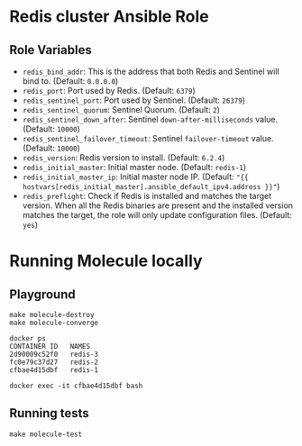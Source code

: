 Redis cluster Ansible Role
=========

Role Variables
--------------

- `redis_bind_addr`: This is the address that both Redis and Sentinel will bind to. (Default: `0.0.0.0`)
- `redis_port`: Port used by Redis. (Default: `6379`)
- `redis_sentinel_port`: Port used by Sentinel. (Default: `26379`)
- `redis_sentinel_quorum`: Sentinel Quorum. (Default: `2`)
- `redis_sentinel_down_after`: Sentinel `down-after-milliseconds` value. (Default: `10000`)
- `redis_sentinel_failover_timeout`: Sentinel `failover-timeout` value. (Default: `10000`)
- `redis_version`: Redis version to install. (Default: `6.2.4`)
- `redis_initial_master`: Initial master node. (Default: `redis-1`)
- `redis_initial_master_ip`: Initial master node IP. (Default: `"{{ hostvars[redis_initial_master].ansible_default_ipv4.address }}"`)
- `redis_preflight`: Check if Redis is installed and matches the target version. When all the Redis binaries are present and the installed version matches the target, the role will only update configuration files. (Default: `yes`)

# Running Molecule locally
## Playground
```
make molecule-destroy
make molecule-converge

docker ps
CONTAINER ID   NAMES
2d90009c52f0   redis-3
fc0e79c37d27   redis-2
cfbae4d15dbf   redis-1

docker exec -it cfbae4d15dbf bash
```
## Running tests
```
make molecule-test
```
